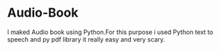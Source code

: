 # Audio-Book
I maked Audio book using Python.For this purpose i used Python text to speech and py pdf library it really easy and very scary. 
